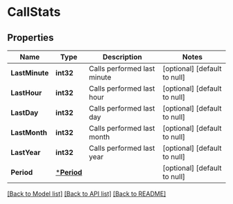 # CallStats

## Properties
Name | Type | Description | Notes
------------ | ------------- | ------------- | -------------
**LastMinute** | **int32** | Calls performed last minute | [optional] [default to null]
**LastHour** | **int32** | Calls performed last hour | [optional] [default to null]
**LastDay** | **int32** | Calls performed last day | [optional] [default to null]
**LastMonth** | **int32** | Calls performed last month | [optional] [default to null]
**LastYear** | **int32** | Calls performed last year | [optional] [default to null]
**Period** | [***Period**](Period.md) |  | [optional] [default to null]

[[Back to Model list]](../README.md#documentation-for-models) [[Back to API list]](../README.md#documentation-for-api-endpoints) [[Back to README]](../README.md)

